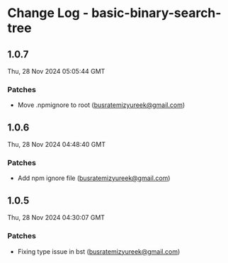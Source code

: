# Change Log - basic-binary-search-tree

<!-- This log was last generated on Thu, 28 Nov 2024 05:05:44 GMT and should not be manually modified. -->

<!-- Start content -->

## 1.0.7

Thu, 28 Nov 2024 05:05:44 GMT

### Patches

- Move .npmignore to root (busratemizyureek@gmail.com)

## 1.0.6

Thu, 28 Nov 2024 04:48:40 GMT

### Patches

- Add npm ignore file (busratemizyureek@gmail.com)

## 1.0.5

Thu, 28 Nov 2024 04:30:07 GMT

### Patches

- Fixing type issue in bst (busratemizyureek@gmail.com)
